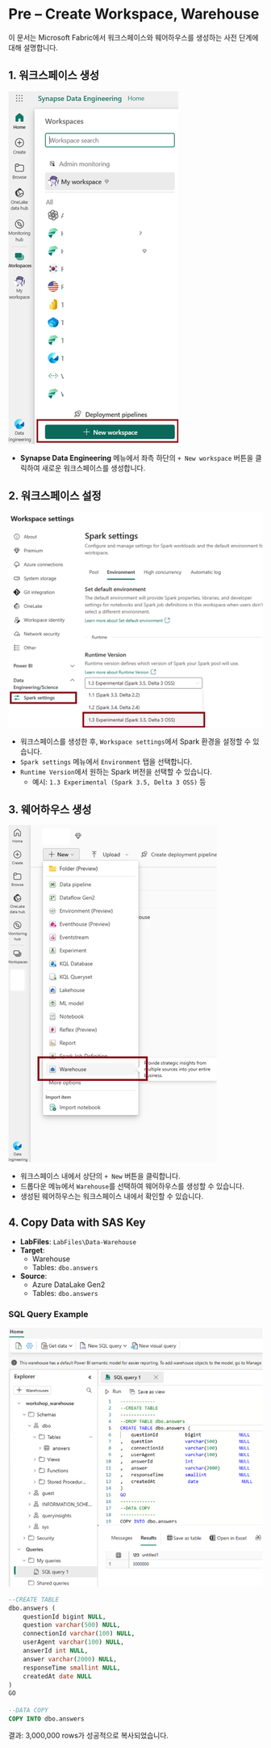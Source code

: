 # Pre – Create Workspace, Warehouse

이 문서는 Microsoft Fabric에서 워크스페이스와 웨어하우스를 생성하는 사전 단계에 대해 설명합니다.

## 1. 워크스페이스 생성

![Workspace Creation](images/step1_workspace_creation.png)

- **Synapse Data Engineering** 메뉴에서 좌측 하단의 `+ New workspace` 버튼을 클릭하여 새로운 워크스페이스를 생성합니다.

## 2. 워크스페이스 설정

![Workspace Settings](images/step2_workspace_settings.png)

- 워크스페이스를 생성한 후, `Workspace settings`에서 Spark 환경을 설정할 수 있습니다.
- `Spark settings` 메뉴에서 `Environment` 탭을 선택합니다.
- `Runtime Version`에서 원하는 Spark 버전을 선택할 수 있습니다.
  - 예시: `1.3 Experimental (Spark 3.5, Delta 3 OSS)` 등

## 3. 웨어하우스 생성

![Warehouse Creation](images/step3_warehouse_creation.png)

- 워크스페이스 내에서 상단의 `+ New` 버튼을 클릭합니다.
- 드롭다운 메뉴에서 `Warehouse`를 선택하여 웨어하우스를 생성할 수 있습니다.
- 생성된 웨어하우스는 워크스페이스 내에서 확인할 수 있습니다.

## 4. Copy Data with SAS Key

- **LabFiles**: `LabFiles\Data-Warehouse`
- **Target**:
  - Warehouse
  - Tables: `dbo.answers`
- **Source**:
  - Azure DataLake Gen2
  - Tables: `dbo.answers`

### SQL Query Example

![Create Table](images/step4_create_table.png)

```sql
--CREATE TABLE
dbo.answers (
    questionId bigint NULL,
    question varchar(500) NULL,
    connectionId varchar(100) NULL,
    userAgent varchar(100) NULL,
    answerId int NULL,
    answer varchar(2000) NULL,
    responseTime smallint NULL,
    createdAt date NULL
)
GO

--DATA COPY
COPY INTO dbo.answers
```
결과: 3,000,000 rows가 성공적으로 복사되었습니다.